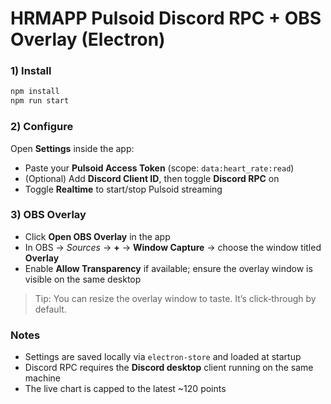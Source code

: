 # HRMAPP Pulsoid Discord RPC + OBS Overlay (Electron)

### 1) Install
```bash
npm install
npm run start
```

### 2) Configure
Open **Settings** inside the app:
- Paste your **Pulsoid Access Token** (scope: `data:heart_rate:read`)
- (Optional) Add **Discord Client ID**, then toggle **Discord RPC** on
- Toggle **Realtime** to start/stop Pulsoid streaming

### 3) OBS Overlay
- Click **Open OBS Overlay** in the app
- In OBS → *Sources* → **+** → **Window Capture** → choose the window titled **Overlay**
- Enable **Allow Transparency** if available; ensure the overlay window is visible on the same desktop

> Tip: You can resize the overlay window to taste. It’s click‑through by default.

### Notes
- Settings are saved locally via `electron-store` and loaded at startup
- Discord RPC requires the **Discord desktop** client running on the same machine
- The live chart is capped to the latest ~120 points
